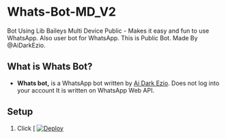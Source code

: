 # Whats-Bot-MD_V2

  Bot Using Lib Baileys Multi Device Public - Makes it easy and fun to use WhatsApp. Also user bot for WhatsApp. This is Public Bot. Made By @AiDarkEzio.

## What is Whats Bot?

- **Whats bot,** is a WhatsApp bot written by [Ai Dark Ezio](https://github.com/AiDarkEzio). Does not log into your account It is written on WhatsApp Web API.

## Setup

1. Click [
[![Deploy](https://www.herokucdn.com/deploy/button.svg)](https://heroku.com/deploy?template=https://github.com/ZIYAN-SER/Asena-MD)
     </div>
